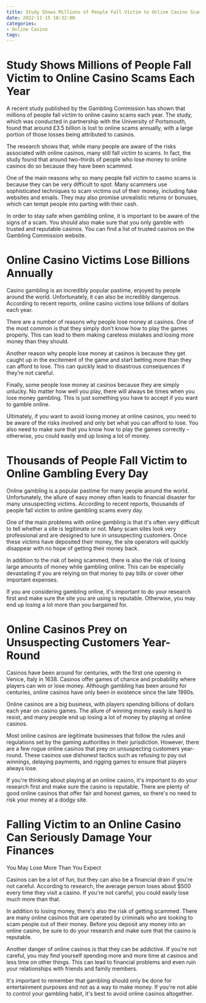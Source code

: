 ```yaml
---
title: Study Shows Millions of People Fall Victim to Online Casino Scams Each Year
date: 2022-11-15 18:32:00
categories:
- Online Casino
tags:
---
```



# Study Shows Millions of People Fall Victim to Online Casino Scams Each Year

A recent study published by the Gambling Commission has shown that millions of people fall victim to online casino scams each year. The study, which was conducted in partnership with the University of Portsmouth, found that around £3.5 billion is lost to online scams annually, with a large portion of those losses being attributed to casinos.

The research shows that, while many people are aware of the risks associated with online casinos, many still fall victim to scams. In fact, the study found that around two-thirds of people who lose money to online casinos do so because they have been scammed.

One of the main reasons why so many people fall victim to casino scams is because they can be very difficult to spot. Many scammers use sophisticated techniques to scam victims out of their money, including fake websites and emails. They may also promise unrealistic returns or bonuses, which can tempt people into parting with their cash.

In order to stay safe when gambling online, it is important to be aware of the signs of a scam. You should also make sure that you only gamble with trusted and reputable casinos. You can find a list of trusted casinos on the Gambling Commission website.

#  Online Casino Victims Lose Billions Annually

Casino gambling is an incredibly popular pastime, enjoyed by people around the world. Unfortunately, it can also be incredibly dangerous. According to recent reports, online casino victims lose billions of dollars each year.

There are a number of reasons why people lose money at casinos. One of the most common is that they simply don’t know how to play the games properly. This can lead to them making careless mistakes and losing more money than they should.

Another reason why people lose money at casinos is because they get caught up in the excitement of the game and start betting more than they can afford to lose. This can quickly lead to disastrous consequences if they’re not careful.

Finally, some people lose money at casinos because they are simply unlucky. No matter how well you play, there will always be times when you lose money gambling. This is just something you have to accept if you want to gamble online.

Ultimately, if you want to avoid losing money at online casinos, you need to be aware of the risks involved and only bet what you can afford to lose. You also need to make sure that you know how to play the games correctly – otherwise, you could easily end up losing a lot of money.

#  Thousands of People Fall Victim to Online Gambling Every Day

Online gambling is a popular pastime for many people around the world. Unfortunately, the allure of easy money often leads to financial disaster for many unsuspecting victims. According to recent reports, thousands of people fall victim to online gambling scams every day.

One of the main problems with online gambling is that it's often very difficult to tell whether a site is legitimate or not. Many scam sites look very professional and are designed to lure in unsuspecting customers. Once these victims have deposited their money, the site operators will quickly disappear with no hope of getting their money back.

In addition to the risk of being scammed, there is also the risk of losing large amounts of money while gambling online. This can be especially devastating if you are relying on that money to pay bills or cover other important expenses.

If you are considering gambling online, it's important to do your research first and make sure the site you are using is reputable. Otherwise, you may end up losing a lot more than you bargained for.

# Online Casinos Prey on Unsuspecting Customers Year-Round

Casinos have been around for centuries, with the first one opening in Venice, Italy in 1638. Casinos offer games of chance and probability where players can win or lose money. Although gambling has been around for centuries, online casinos have only been in existence since the late 1990s.

Online casinos are a big business, with players spending billions of dollars each year on casino games. The allure of winning money easily is hard to resist, and many people end up losing a lot of money by playing at online casinos.

Most online casinos are legitimate businesses that follow the rules and regulations set by the gaming authorities in their jurisdiction. However, there are a few rogue online casinos that prey on unsuspecting customers year-round. These casinos use dishonest tactics such as refusing to pay out winnings, delaying payments, and rigging games to ensure that players always lose.

If you're thinking about playing at an online casino, it's important to do your research first and make sure the casino is reputable. There are plenty of good online casinos that offer fair and honest games, so there's no need to risk your money at a dodgy site.

#  Falling Victim to an Online Casino Can Seriously Damage Your Finances

You May Lose More Than You Expect

Casinos can be a lot of fun, but they can also be a financial drain if you're not careful. According to research, the average person loses about $500 every time they visit a casino. If you're not careful, you could easily lose much more than that.

In addition to losing money, there's also the risk of getting scammed. There are many online casinos that are operated by criminals who are looking to scam people out of their money. Before you deposit any money into an online casino, be sure to do your research and make sure that the casino is reputable.

Another danger of online casinos is that they can be addictive. If you're not careful, you may find yourself spending more and more time at casinos and less time on other things. This can lead to financial problems and even ruin your relationships with friends and family members.

It's important to remember that gambling should only be done for entertainment purposes and not as a way to make money. If you're not able to control your gambling habit, it's best to avoid online casinos altogether.